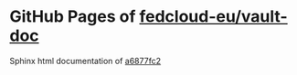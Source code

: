 GitHub Pages of [fedcloud-eu/vault-doc](https://github.com/fedcloud-eu/vault-doc.git)
===
Sphinx html documentation of [a6877fc2](https://github.com/fedcloud-eu/vault-doc/tree/a6877fc24dd33a21fdb7acf9665adbbaf65e3c4b)
